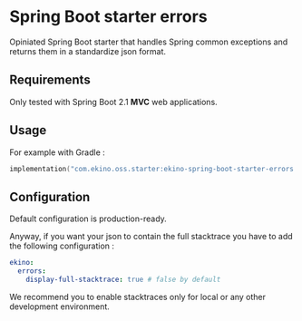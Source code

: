 # Spring Boot starter errors

Opiniated Spring Boot starter that handles Spring common exceptions and returns them in a standardize json format.

## Requirements

Only tested with Spring Boot 2.1 **MVC** web applications.

## Usage

For example with Gradle :

```kotlin
implementation("com.ekino.oss.starter:ekino-spring-boot-starter-errors:1.0.0")
```

## Configuration

Default configuration is production-ready.

Anyway, if you want your json to contain the full stacktrace you have to add the following configuration :

```yaml
ekino:
  errors:
    display-full-stacktrace: true # false by default
```

We recommend you to enable stacktraces only for local or any other development environment.
